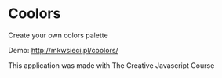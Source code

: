 # Coolors

Create your own colors palette

Demo: http://mkwsieci.pl/coolors/

This application was made with The Creative Javascript Course
